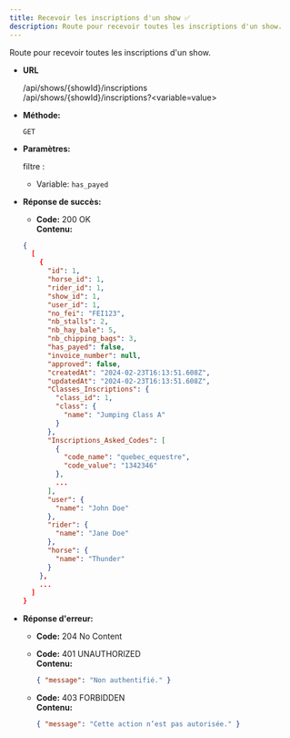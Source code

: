 ```yaml
---
title: Recevoir les inscriptions d'un show ✅
description: Route pour recevoir toutes les inscriptions d'un show.
---
```


Route pour recevoir toutes les inscriptions d'un show.

- **URL**

  /api/shows/{showId}/inscriptions <br>
  /api/shows/{showId}/inscriptions?<variable=value> <br>

- **Méthode:**

  `GET`

- **Paramètres:**

  filtre :

  - Variable: `has_payed`

- **Réponse de succès:**
  - **Code:** 200 OK <br>
  **Contenu:** <br>
  ```json
  {
    [
      {
        "id": 1,
        "horse_id": 1,
        "rider_id": 1,
        "show_id": 1,
        "user_id": 1,
        "no_fei": "FEI123",
        "nb_stalls": 2,
        "nb_hay_bale": 5,
        "nb_chipping_bags": 3,
        "has_payed": false,
        "invoice_number": null,
        "approved": false,
        "createdAt": "2024-02-23T16:13:51.608Z",
        "updatedAt": "2024-02-23T16:13:51.608Z",
        "Classes_Inscriptions": {
          "class_id": 1,
          "class": {
            "name": "Jumping Class A"
          }
        },
        "Inscriptions_Asked_Codes": [
          {
            "code_name": "quebec_equestre",
            "code_value": "1342346"
          },
          ...
        ],
        "user": {
          "name": "John Doe"
        },
        "rider": {
          "name": "Jane Doe"
        },
        "horse": {
          "name": "Thunder"
        }
      },
      ...
    ]
  }
  ```

- **Réponse d'erreur:**

  - **Code:** 204 No Content<br />

  - **Code:** 401 UNAUTHORIZED <br />
    **Contenu:** 
    ```json
    { "message": "Non authentifié." }
    ```

  - **Code:** 403 FORBIDDEN <br />
    **Contenu:** 
    ```json
    { "message": "Cette action n’est pas autorisée." }
    ```